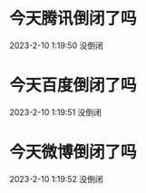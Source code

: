 # 今天腾讯倒闭了吗

2023-2-10 1:19:50 没倒闭

# 今天百度倒闭了吗

2023-2-10 1:19:51 没倒闭

# 今天微博倒闭了吗

2023-2-10 1:19:52 没倒闭

